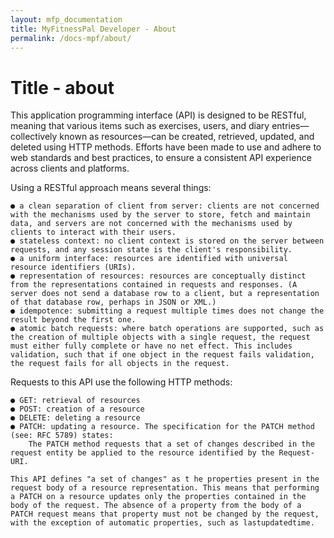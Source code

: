 ```yaml
---
layout: mfp_documentation
title: MyFitnessPal Developer - About
permalink: /docs-mpf/about/
---
```


# Title - about

This application programming interface (API) is designed to be RESTful, meaning that various items such as exercises, users, and diary entries—collectively known as resources—can be created, retrieved, updated, and deleted using HTTP methods. Efforts have been made to use and adhere to web standards and best practices, to ensure a consistent API experience across clients and platforms.

Using a RESTful approach means several things:

    ● a clean separation of client from server: clients are not concerned with the mechanisms used by the server to store, fetch and maintain data, and servers are not concerned with the mechanisms used by clients to interact with their users.
    ● stateless context: no client context is stored on the server between requests, and any session state is the client's responsibility.
    ● a uniform interface: resources are identified with universal resource identifiers (URIs).
    ● representation of resources: resources are conceptually distinct from the representations contained in requests and responses. (A server does not send a database row to a client, but a representation of that database row, perhaps in JSON or XML.)
    ● idempotence: submitting a request multiple times does not change the result beyond the first one.
    ● atomic batch requests: where batch operations are supported, such as the creation of multiple objects with a single request, the request must either fully complete or have no net effect. This includes validation, such that if one object in the request fails validation, the request fails for all objects in the request.

Requests to this API use the following HTTP methods:

    ● GET: retrieval of resources
    ● POST: creation of a resource
    ● DELETE: deleting a resource
    ● PATCH: updating a resource. The specification for the PATCH method (see: ​RFC 5789)​ states:
        The PATCH method requests that a set of changes described in the request entity be applied to the resource identified by the Request­URI.

    This API defines "a set of changes" as t​ he properties present in the request body of a resource representation.​ This means that performing a PATCH on a resource updates only​ the properties contained in the body of the request. The absence of a property from the body of a PATCH request means that property ​must not​ be changed by the request, with the exception of automatic properties, such as last­updated­time.

